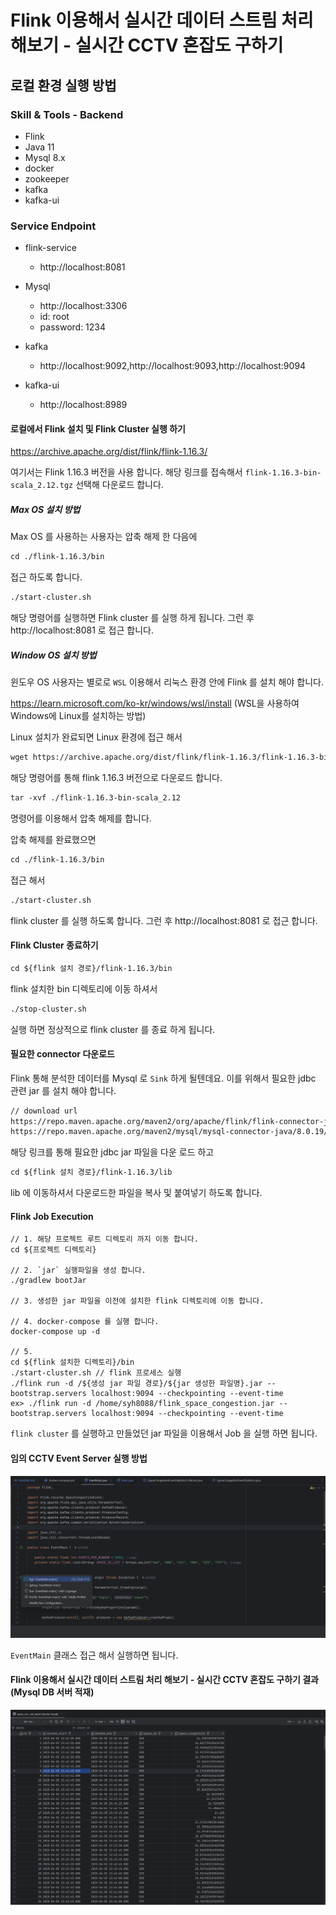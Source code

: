 # Flink 이용해서 실시간 데이터 스트림 처리 해보기 - 실시간 CCTV 혼잡도 구하기

## 로컬 환경 실행 방법

### Skill & Tools - Backend
- Flink
- Java 11
- Mysql 8.x
- docker
- zookeeper
- kafka
- kafka-ui

### Service Endpoint

- flink-service
    - http://localhost:8081

- Mysql
    - http://localhost:3306
    - id: root
    - password: 1234

- kafka
    - http://localhost:9092,http://localhost:9093,http://localhost:9094

- kafka-ui
    - http://localhost:8989

#### 로컬에서 Flink 설치 및 Flink Cluster 실행 하기
https://archive.apache.org/dist/flink/flink-1.16.3/

여기서는 Flink 1.16.3 버전을 사용 합니다. 해당 링크를 접속해서 `flink-1.16.3-bin-scala_2.12.tgz` 선택해 다운로드 합니다.

##### Max OS 설치 방법
Max OS 를 사용하는 사용자는 압축 해제 한 다음에 

```markdown
cd ./flink-1.16.3/bin
```

접근 하도록 합니다. 

```markdown
./start-cluster.sh 
```

해당 명령어를 실행하면 Flink cluster 를 실행 하게 됩니다. 그런 후 http://localhost:8081 로 접근 합니다. 

##### Window OS 설치 방법
윈도우 OS 사용자는 별로로 `WSL` 이용해서 리눅스 환경 안에 Flink 를 설치 해야 합니다.

https://learn.microsoft.com/ko-kr/windows/wsl/install (WSL을 사용하여 Windows에 Linux를 설치하는 방법)

Linux 설치가 완료되면 Linux 환경에 접근 해서 

```markdown
wget https://archive.apache.org/dist/flink/flink-1.16.3/flink-1.16.3-bin-scala_2.12.tgz
```

해당 명령어를 통해 flink 1.16.3 버전으로 다운로드 합니다.

```markdown
tar -xvf ./flink-1.16.3-bin-scala_2.12
```
명령어를 이용해서 압축 해제를 합니다.

압축 해제를 완료했으면 

```markdown
cd ./flink-1.16.3/bin
```

접근 해서 

```markdown
./start-cluster.sh 
```

flink cluster 를 실행 하도록 합니다. 그런 후 http://localhost:8081 로 접근 합니다.

#### Flink Cluster 종료하기
```markdown
cd ${flink 설치 경로}/flink-1.16.3/bin
```
flink 설치한 bin 디렉토리에 이동 하셔서

```markdown
./stop-cluster.sh
```

실행 하면 정상적으로 flink cluster 를 종료 하게 됩니다.

#### 필요한 connector 다운로드
Flink 통해 분석한 데이터를 Mysql 로 `Sink` 하게 될텐데요. 이를 위해서 필요한 jdbc 관련 jar 를 설치 해야 합니다.
```markdown
// download url
https://repo.maven.apache.org/maven2/org/apache/flink/flink-connector-jdbc/1.16.3/flink-connector-jdbc-1.16.3.jar
https://repo.maven.apache.org/maven2/mysql/mysql-connector-java/8.0.19/mysql-connector-java-8.0.19.jar
```
해당 링크를 통해 필요한 jdbc jar 파일을 다운 로드 하고

```markdown
cd ${flink 설치 경로}/flink-1.16.3/lib
```

lib 에 이동하셔서 다운로드한 파일을 복사 및 붙여넣기 하도록 합니다.


#### Flink Job Execution
```
// 1. 해당 프로젝트 루트 디렉토리 까지 이동 합니다. 
cd ${프로젝트 디렉토리}

// 2. `jar` 실행파일을 생성 합니다.
./gradlew bootJar

// 3. 생성한 jar 파일을 이전에 설치한 flink 디렉토리에 이동 합니다.

// 4. docker-compose 를 실행 합니다.
docker-compose up -d

// 5. 
cd ${flink 설치한 디렉토리}/bin
./start-cluster.sh // flink 프로세스 실행
./flink run -d /${생성 jar 파일 경로}/${jar 생성한 파일명}.jar --bootstrap.servers localhost:9094 --checkpointing --event-time
ex> ./flink run -d /home/syh8088/flink_space_congestion.jar --bootstrap.servers localhost:9094 --checkpointing --event-time
```
`flink cluster` 를 실행하고 만들었던 jar 파일을 이용해서 Job 을 실행 하면 됩니다. 


#### 임의 CCTV Event Server 실행 방법
![임의 CCTV Event Server 실행 방법](./md_resource/EventMain_Execution.png)

`EventMain` 클래스 접근 해서 실행하면 됩니다.

#### Flink 이용해서 실시간 데이터 스트림 처리 해보기 - 실시간 CCTV 혼잡도 구하기 결과 (Mysql DB 서버 적재)
![Flink 이용해서 실시간 데이터 스트림 처리 해보기 - 실시간 CCTV 혼잡도 구하기 결과 (Mysql DB 서버 적재)](./md_resource/Mysql_Sink.png)